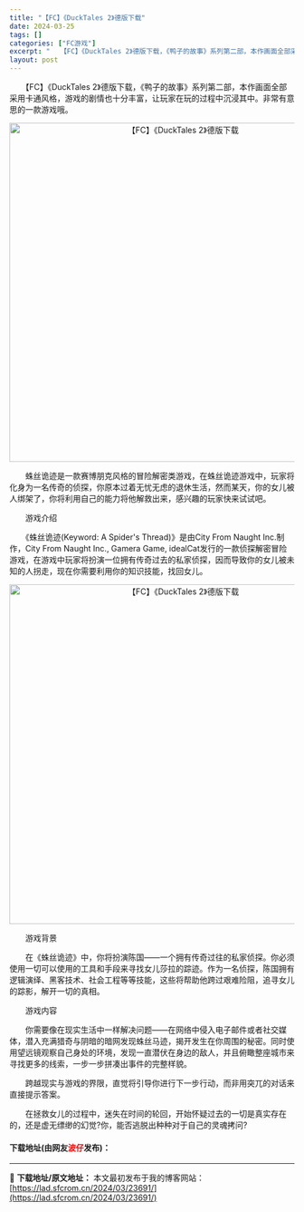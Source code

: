 ```yaml
---
title: "【FC】《DuckTales 2》德版下载"
date: 2024-03-25
tags: []
categories: ["FC游戏"]
excerpt: "　　【FC】《DuckTales 2》德版下载，《鸭子的故事》系列第二部，本作画面全部采用卡通风格，游戏的剧情也十分丰富，让玩家在玩的过程中沉浸其中。非常有意思的一款游戏哦。 　　蛛丝诡迹是一款赛博朋克风格的冒险解密类游戏，在蛛丝诡迹游戏中，玩家将化身为一名传奇的侦探，你原本过着无忧无虑的退休生活，&hellip;"
layout: post
---
```


 <p>　　【FC】《DuckTales 2》德版下载，《鸭子的故事》系列第二部，本作画面全部采用卡通风格，游戏的剧情也十分丰富，让玩家在玩的过程中沉浸其中。非常有意思的一款游戏哦。</p> <p align="center"><img align="" border="0" src="https://lad.sfcrom.cn/wp-content/uploads/2024/03/20240325_660190003ace8.png" width="598" alt="【FC】《DuckTales 2》德版下载" /></p> <p>　　蛛丝诡迹是一款赛博朋克风格的冒险解密类游戏，在蛛丝诡迹游戏中，玩家将化身为一名传奇的侦探，你原本过着无忧无虑的退休生活，然而某天，你的女儿被人绑架了，你将利用自己的能力将他解救出来，感兴趣的玩家快来试试吧。</p> <p>　　游戏介绍</p> <p>　　《蛛丝诡迹(Keyword: A Spider&#39;s Thread)》是由City From Naught Inc.制作，City From Naught Inc., Gamera Game, idealCat发行的一款侦探解密冒险游戏，在游戏中玩家将扮演一位拥有传奇过去的私家侦探，因而导致你的女儿被未知的人拐走，现在你需要利用你的知识技能，找回女儿。</p> <p align="center"><img align="" border="0" src="https://lad.sfcrom.cn/wp-content/uploads/2024/03/20240325_660190012f156.png" width="599" alt="【FC】《DuckTales 2》德版下载" /></p> <p>　　游戏背景</p> <p>　　在《蛛丝诡迹》中，你将扮演陈国&mdash;&mdash;一个拥有传奇过往的私家侦探。你必须使用一切可以使用的工具和手段来寻找女儿莎拉的踪迹。作为一名侦探，陈国拥有逻辑演绎、黑客技术、社会工程等等技能，这些将帮助他跨过艰难险阻，追寻女儿的踪影，解开一切的真相。</p> <p>　　游戏内容</p> <p>　　你需要像在现实生活中一样解决问题&mdash;&mdash;在网络中侵入电子邮件或者社交媒体，潜入充满猎奇与阴暗的暗网发现蛛丝马迹，揭开发生在你周围的秘密。同时使用望远镜观察自己身处的环境，发现一直潜伏在身边的敌人，并且俯瞰整座城市来寻找更多的线索，一步一步拼凑出事件的完整样貌。</p> <p>　　跨越现实与游戏的界限，直觉将引导你进行下一步行动，而非用突兀的对话来直接提示答案。</p> <p>　　在拯救女儿的过程中，迷失在时间的轮回，开始怀疑过去的一切是真实存在的，还是虚无缥缈的幻觉?你，能否逃脱出种种对于自己的灵魂拷问?</p> <p><h4>下载地址(由网友<font color="red">波仔</font>发布)：</h4></p> 

---
📖 **下载地址/原文地址：** 本文最初发布于我的博客网站：[https://lad.sfcrom.cn/2024/03/23691/](https://lad.sfcrom.cn/2024/03/23691/)
